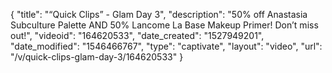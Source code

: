 {
    "title": "“Quick Clips” - Glam Day 3",
    "description": "50% off Anastasia Subculture Palette AND 50% Lancome La Base Makeup Primer! Don’t miss out!",
    "videoid": "164620533",
    "date_created": "1527949201",
    "date_modified": "1546466767",
    "type": "captivate",
    "layout": "video",
    "url": "\/v\/quick-clips-glam-day-3\/164620533"
}